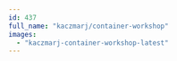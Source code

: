 ```yaml
---
id: 437
full_name: "kaczmarj/container-workshop"
images: 
  - "kaczmarj-container-workshop-latest"
---
```

